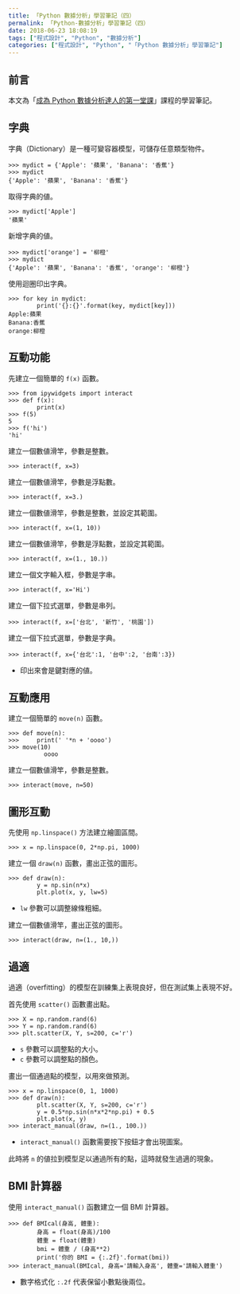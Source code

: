 ```yaml
---
title: 「Python 數據分析」學習筆記（四）
permalink: 「Python-數據分析」學習筆記（四）
date: 2018-06-23 18:08:19
tags: ["程式設計", "Python", "數據分析"]
categories: ["程式設計", "Python", "「Python 數據分析」學習筆記"]
---
```


## 前言

本文為「[成為 Python 數據分析達人的第一堂課](http://moocs.nccu.edu.tw/)」課程的學習筆記。

## 字典

字典（Dictionary）是一種可變容器模型，可儲存任意類型物件。

```Py
>>> mydict = {'Apple': '蘋果', 'Banana': '香蕉'}
>>> mydict
{'Apple': '蘋果', 'Banana': '香蕉'}
```

取得字典的値。

```Py
>>> mydict['Apple']
'蘋果'
```

新增字典的値。

```Py
>>> mydict['orange'] = '柳橙'
>>> mydict
{'Apple': '蘋果', 'Banana': '香蕉', 'orange': '柳橙'}
```

使用迴圈印出字典。

```Py
>>> for key in mydict:
        print('{}:{}'.format(key, mydict[key]))
Apple:蘋果
Banana:香蕉
orange:柳橙
```

## 互動功能

先建立一個簡單的 `f(x)` 函數。

```Py
>>> from ipywidgets import interact
>>> def f(x):
        print(x)
>>> f(5)
5
>>> f('hi')
'hi'
```

建立一個數値滑竿，參數是整數。

```Py
>>> interact(f, x=3)
```

建立一個數値滑竿，參數是浮點數。

```Py
>>> interact(f, x=3.)
```

建立一個數値滑竿，參數是整數，並設定其範圍。

```Py
>>> interact(f, x=(1, 10))
```

建立一個數値滑竿，參數是浮點數，並設定其範圍。

```Py
>>> interact(f, x=(1., 10.))
```

建立一個文字輸入框，參數是字串。

```Py
>>> interact(f, x='Hi')
```

建立一個下拉式選單，參數是串列。

```Py
>>> interact(f, x=['台北', '新竹', '桃園'])
```

建立一個下拉式選單，參數是字典。

```Py
>>> interact(f, x={'台北':1, '台中':2, '台南':3})
```

- 印出來會是鍵對應的値。

## 互動應用

建立一個簡單的 `move(n)` 函數。

```Py
>>> def move(n):
>>>     print(' '*n + 'oooo')
>>> move(10)
          oooo
```

建立一個數値滑竿，參數是整數。

```Py
>>> interact(move, n=50)
```

## 圖形互動

先使用 `np.linspace()` 方法建立繪圖區間。

```Py
>>> x = np.linspace(0, 2*np.pi, 1000)
```

建立一個 `draw(n)` 函數，畫出正弦的圖形。

```Py
>>> def draw(n):
        y = np.sin(n*x)
        plt.plot(x, y, lw=5)
```

- `lw` 參數可以調整線條粗細。

建立一個數値滑竿，畫出正弦的圖形。

```Py
>>> interact(draw, n=(1., 10,))
```

## 過適

過適（overfitting）的模型在訓練集上表現良好，但在測試集上表現不好。

首先使用 `scatter()` 函數畫出點。

```Py
>>> X = np.random.rand(6)
>>> Y = np.random.rand(6)
>>> plt.scatter(X, Y, s=200, c='r')
```

- `s` 參數可以調整點的大小。
- `c` 參數可以調整點的顏色。

畫出一個通過點的模型，以用來做預測。

```Py
>>> x = np.linspace(0, 1, 1000)
>>> def draw(n):
        plt.scatter(X, Y, s=200, c='r')
        y = 0.5*np.sin(n*x*2*np.pi) + 0.5
        plt.plot(x, y)
>>> interact_manual(draw, n=(1., 100.))
```

- `interact_manual()` 函數需要按下按鈕才會出現圖案。

此時將 `n` 的値拉到模型足以通過所有的點，這時就發生過適的現象。

## BMI 計算器

使用 `interact_manual()` 函數建立一個 BMI 計算器。

```Py
>>> def BMIcal(身高, 體重):
        身高 = float(身高)/100
        體重 = float(體重)
        bmi = 體重 / (身高**2)
        print('你的 BMI = {:.2f}'.format(bmi))
>>> interact_manual(BMIcal, 身高='請輸入身高', 體重='請輸入體重')
```

- 數字格式化 `:.2f` 代表保留小數點後兩位。
